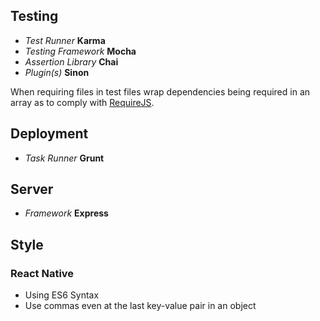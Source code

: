 <h2>Testing</h2>
<ul>
  <li><i>Test Runner</i> <b>Karma</b></li>
  <li><i>Testing Framework</i> <b>Mocha</b></li>
  <li><i>Assertion Library</i> <b>Chai</b></li>
  <li><i>Plugin(s)</i> <b>Sinon</b></li>
</ul>

<p>When requiring files in test files wrap dependencies being required in an
array as to comply with <a href="http://requirejs.org/">RequireJS</a>.</p>

<h2>Deployment</h2>
<ul>
  <li><i>Task Runner</i> <b>Grunt</b></li>
</ul>

<h2>Server</h2>
<ul>
  <li><i>Framework</i> <b>Express</b></li>
</ul>

<h2>Style</h2>
<h3>React Native</h3>
<ul>
  <li>Using ES6 Syntax</li>
  <li>Use commas even at the last key-value pair in an object</li>
</ul>
